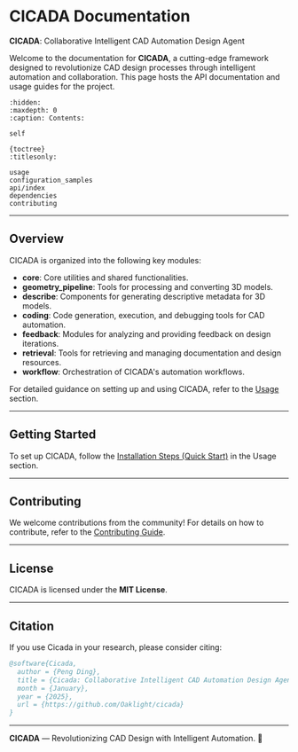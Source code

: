 # CICADA Documentation

**CICADA**: Collaborative Intelligent CAD Automation Design Agent

Welcome to the documentation for **CICADA**, a cutting-edge framework designed to revolutionize CAD design processes through intelligent automation and collaboration. This page hosts the API documentation and usage guides for the project.

<!-- ## Indices and Tables -->

```{toctree}
:hidden:
:maxdepth: 0
:caption: Contents:

self

{toctree}
:titlesonly:

usage
configuration_samples
api/index
dependencies
contributing
```

---

## Overview

CICADA is organized into the following key modules:

- **core**: Core utilities and shared functionalities.
- **geometry_pipeline**: Tools for processing and converting 3D models.
- **describe**: Components for generating descriptive metadata for 3D models.
- **coding**: Code generation, execution, and debugging tools for CAD automation.
- **feedback**: Modules for analyzing and providing feedback on design iterations.
- **retrieval**: Tools for retrieving and managing documentation and design resources.
- **workflow**: Orchestration of CICADA's automation workflows.

For detailed guidance on setting up and using CICADA, refer to the [Usage](./usage.md) section.

---

## Getting Started

To set up CICADA, follow the [Installation Steps (Quick Start)](./usage.md#installation-steps-quick-start) in the Usage section.

---

## Contributing

We welcome contributions from the community! For details on how to contribute, refer to the [Contributing Guide](./contributing.md).

---

## License

CICADA is licensed under the **MIT License**.

---

## Citation

If you use Cicada in your research, please consider citing:

```bibtex
@software{Cicada,
  author = {Peng Ding},
  title = {Cicada: Collaborative Intelligent CAD Automation Design Agent},
  month = {January},
  year = {2025},
  url = {https://github.com/Oaklight/cicada}
}
```

---

**CICADA** — Revolutionizing CAD Design with Intelligent Automation. 🚀
